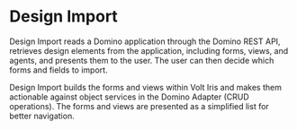 # Design Import

Design Import reads a Domino application through the Domino REST API, retrieves design elements from the application, including forms, views, and agents, and presents them to the user. The user can then decide which forms and fields to import.

Design Import builds the forms and views within Volt Iris and makes them actionable against object services in the Domino Adapter (CRUD operations). The forms and views are presented as a simplified list for better navigation.
